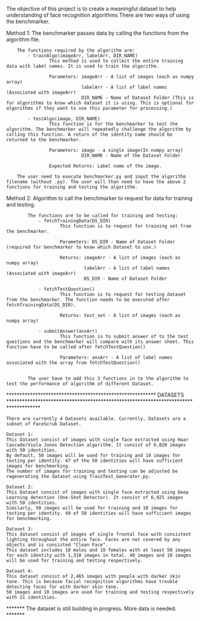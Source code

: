 
The objective of this project is to create a meaningful dataset to help understanding of face recognition algorithms
There are two ways of using the benchmarker. 


Method 1: The benchmarker passes data by calling the functions from the algorithm file.
		
		The functions required by the algorithm are:
			- trainAlgo(imageArr, labelArr, DIR_NAME)
					This method is used to collect the entire training data with label names. It is used to train the algorithm.
					
				    Parameters: imageArr - A list of images (each as numpy array)
								labelArr - A list of label names (Associated with imageArr)
								DIR_NAME - Name of Dataset Folder (This is for algorithms to know which dataset it is using. This is optional for algorithms if they want to use this parameter for processing.)

			- testAlgo(image, DIR_NAME)
					This function is for the benchmarker to test the algorithm. The benchmarker will repeatedly challenge the algorithm by calling this function. A return of the identity name should be returned to the benchmarker.
					
					Parameters: image - a single image(In numpy array)
								DIR_NAME - Name of the Dataset Folder
								
					Expected Returns: Label name of the image.

		The user need to execute benchmarker.py and input the algorithm filename (without .py). The user will than need to have the above 2 functions for training and testing the algorithm.


		
Method 2: Algorithm to call the benchmarker to request for data for training and testing.

			The functions are to be called for training and testing:
				- fetchTrainingData(DS_DIR)
						This function is to request for training set from the benchmarker.
						
						Parameters: DS_DIR - Name of Dataset Folder (required for benchmarker to know which Dataset to use.)
						
						Returns: imageArr - A list of images (each as numpy array) 
								 labelArr - A list of label names (Associated with imageArr)
								 DS_DIR - Name of Dataset Folder
								 
				- fetchTestQuestion()
						This function is to request for testing dataset from the benchmarker. The function needs to be executed after fetchTrainingData(DS_DIR).
						
						Returns: test_set - A list of images (each as numpy array)
						
				- submitAnswer(ansArr)
						This function is to submit answer of to the test questions and the benchmarker will compare with its answer sheet. This function have to be called after fetchTestQuestion()
						
						Parameters: ansArr - A list of label names associated with the array from fetchTestQuestion()
		
		
			The user have to add this 3 functions in to the algorithm to test the performance of algorithm of different Dataset. 
		

		
		
********************************************************* DATASETS ************************************************************************************		
		
	There are currently 4 Datasets available. Currently, Datasets are a subset of FaceScrub Dataset.
	
	Dataset 1:
	This Dataset consist of images with single face extracted using Haar Cascade/Viola Jones Detection algorithm. It consist of 6,020 images with 50 identities. 
	By default, 50 images will be used for training and 10 images for testing per identity. 47 of the 50 identities will have sufficient images for benchmarking.
	The number of images for training and testing can be adjusted be regenerating the dataset using TrainTest_Generator.py.
	
	Dataset 2:
	This Dataset consist of images with single face extracted using Deep Learning detection (One-Shot Detector). It consist of 6,925 images with 50 identities.
	Similarly, 50 images will be used for training and 10 images for testing per identity. 49 of 50 identities will have sufficient images for benchmarking.
	
	Dataset 3:
	This dataset consist of images of single frontal face with consistent lighting throughout the entire face. Faces are not covered by any objects and is consisted "Clean Face".
	This dataset includes 10 males and 10 females with at least 50 images for each identity with 1,310 images in total. 40 images and 10 images will be used for training and testing respectively.
	
	Dataset 4:
	This dataset consist of 2,465 images with people with darker skin tone. This is because facial recognition algorithms have trouble detecting faces for with darker skin tone. 
	50 images and 10 images are used for training and testing respectively with 21 identities. 

 ******* The dataset is still building in progress. More data is needed. *******
 